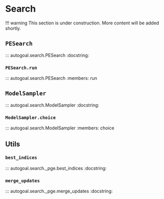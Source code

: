 # Search

!!! warning
    This section is under construction. More content will be added shortly.

## `PESearch`

::: autogoal.search.PESearch
    :docstring:

### `PESearch.run`

::: autogoal.search.PESearch
    :members: run

## `ModelSampler`

::: autogoal.search.ModelSampler
    :docstring:

### `ModelSampler.choice`

::: autogoal.search.ModelSampler
    :members: choice

## Utils

### `best_indices`

::: autogoal.search._pge.best_indices
    :docstring:

### `merge_updates`

::: autogoal.search._pge.merge_updates
    :docstring:
